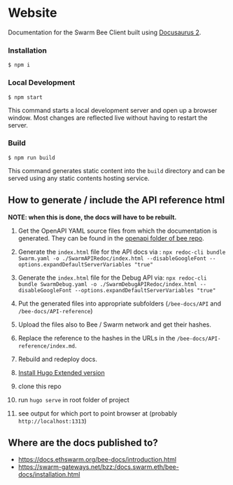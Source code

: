 # Website

Documentation for the Swarm Bee Client built using [Docusaurus 2](https://v2.docusaurus.io/).

### Installation

```
$ npm i
```

### Local Development

```
$ npm start
```

This command starts a local development server and open up a browser window. Most changes are reflected live without having to restart the server.

### Build

```
$ npm run build
```

This command generates static content into the `build` directory and can be served using any static contents hosting service.


## How to generate / include the API reference html

**NOTE: when this is done, the docs will have to be rebuilt.**

1. Get the OpenAPI YAML source files from which the documentation is generated. They can be found in the [openapi folder of bee repo](https://github.com/ethersphere/bee/tree/master/openapi).
2. Generate the `index.html` file for the API docs via : `npx redoc-cli bundle Swarm.yaml -o ./SwarmAPIRedoc/index.html --disableGoogleFont --options.expandDefaultServerVariables "true"`
3. Generate the `index.html` file for the Debug API via: `npx redoc-cli bundle SwarmDebug.yaml -o ./SwarmDebugAPIRedoc/index.html --disableGoogleFont --options.expandDefaultServerVariables "true"`
4. Put the generated files into appropriate subfolders (`/bee-docs/API` and `/bee-docs/API-reference`)
5. Upload the files also to Bee / Swarm network and get their hashes.
6. Replace the reference to the hashes in the URLs in the `/bee-docs/API-reference/index.md`.
7. Rebuild and redeploy docs.

1. [Install Hugo Extended version](https://gohugo.io/getting-started/installing/)
2. clone this repo
3. run `hugo serve` in root folder of project
4. see output for which port to point browser at (probably `http://localhost:1313`)

## Where are the docs published to?
- https://docs.ethswarm.org/bee-docs/introduction.html
- https://swarm-gateways.net/bzz:/docs.swarm.eth/bee-docs/installation.html
